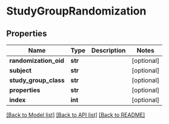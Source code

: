 # StudyGroupRandomization

## Properties
Name | Type | Description | Notes
------------ | ------------- | ------------- | -------------
**randomization_oid** | **str** |  | [optional] 
**subject** | **str** |  | [optional] 
**study_group_class** | **str** |  | [optional] 
**properties** | **str** |  | [optional] 
**index** | **int** |  | [optional] 

[[Back to Model list]](../README.md#documentation-for-models) [[Back to API list]](../README.md#documentation-for-api-endpoints) [[Back to README]](../README.md)


